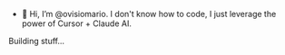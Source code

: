- 👋 Hi, I’m @ovisiomario. I don't know how to code, I just leverage the power of Cursor + Claude AI.

Building stuff...


<!---
ovisiomario/ovisiomario is a ✨ special ✨ repository because its `README.md` (this file) appears on your GitHub profile.
You can click the Preview link to take a look at your changes.
--->
